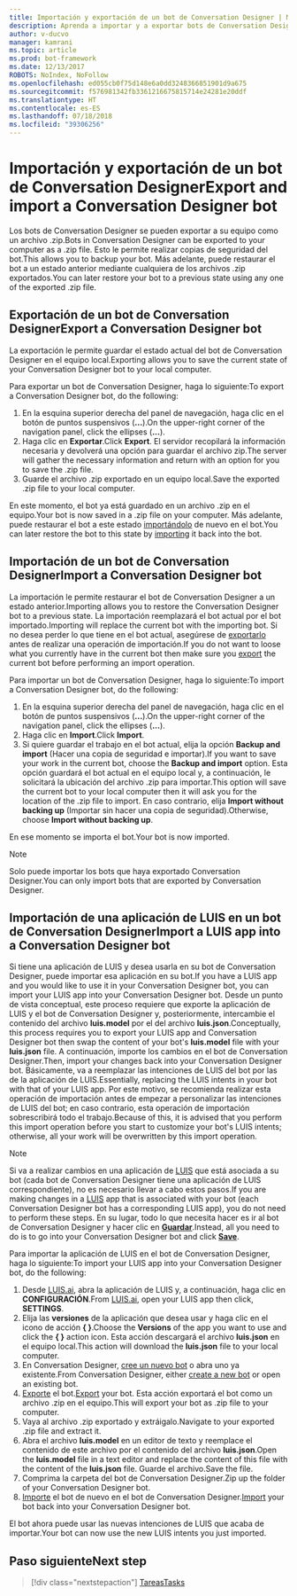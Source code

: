 ```yaml
---
title: Importación y exportación de un bot de Conversation Designer | Microsoft Docs
description: Aprenda a importar y a exportar bots de Conversation Designer.
author: v-ducvo
manager: kamrani
ms.topic: article
ms.prod: bot-framework
ms.date: 12/13/2017
ROBOTS: NoIndex, NoFollow
ms.openlocfilehash: ed055cb0f75d148e6a0dd3248366851901d9a675
ms.sourcegitcommit: f576981342fb3361216675815714e24281e20ddf
ms.translationtype: HT
ms.contentlocale: es-ES
ms.lasthandoff: 07/18/2018
ms.locfileid: "39306256"
---
```

# <a name="export-and-import-a-conversation-designer-bot"></a><span data-ttu-id="45422-103">Importación y exportación de un bot de Conversation Designer</span><span class="sxs-lookup"><span data-stu-id="45422-103">Export and import a Conversation Designer bot</span></span>

<span data-ttu-id="45422-104">Los bots de Conversation Designer se pueden exportar a su equipo como un archivo .zip.</span><span class="sxs-lookup"><span data-stu-id="45422-104">Bots in Conversation Designer can be exported to your computer as a .zip file.</span></span> <span data-ttu-id="45422-105">Esto le permite realizar copias de seguridad del bot.</span><span class="sxs-lookup"><span data-stu-id="45422-105">This allows you to backup your bot.</span></span> <span data-ttu-id="45422-106">Más adelante, puede restaurar el bot a un estado anterior mediante cualquiera de los archivos .zip exportados.</span><span class="sxs-lookup"><span data-stu-id="45422-106">You can later restore your bot to a previous state using any one of the exported .zip file.</span></span> 

## <a name="export-a-conversation-designer-bot"></a><span data-ttu-id="45422-107">Exportación de un bot de Conversation Designer</span><span class="sxs-lookup"><span data-stu-id="45422-107">Export a Conversation Designer bot</span></span>

<span data-ttu-id="45422-108">La exportación le permite guardar el estado actual del bot de Conversation Designer en el equipo local.</span><span class="sxs-lookup"><span data-stu-id="45422-108">Exporting allows you to save the current state of your Conversation Designer bot to your local computer.</span></span> 

<span data-ttu-id="45422-109">Para exportar un bot de Conversation Designer, haga lo siguiente:</span><span class="sxs-lookup"><span data-stu-id="45422-109">To export a Conversation Designer bot, do the following:</span></span>
1. <span data-ttu-id="45422-110">En la esquina superior derecha del panel de navegación, haga clic en el botón de puntos suspensivos (**...**).</span><span class="sxs-lookup"><span data-stu-id="45422-110">On the upper-right corner of the navigation panel, click the ellipses (**...**).</span></span>
2. <span data-ttu-id="45422-111">Haga clic en **Exportar**.</span><span class="sxs-lookup"><span data-stu-id="45422-111">Click **Export**.</span></span> <span data-ttu-id="45422-112">El servidor recopilará la información necesaria y devolverá una opción para guardar el archivo zip.</span><span class="sxs-lookup"><span data-stu-id="45422-112">The server will gather the necessary information and return with an option for you to save the .zip file.</span></span>
3. <span data-ttu-id="45422-113">Guarde el archivo .zip exportado en un equipo local.</span><span class="sxs-lookup"><span data-stu-id="45422-113">Save the exported .zip file to your local computer.</span></span>

<span data-ttu-id="45422-114">En este momento, el bot ya está guardado en un archivo .zip en el equipo.</span><span class="sxs-lookup"><span data-stu-id="45422-114">Your bot is now saved in a .zip file on your computer.</span></span> <span data-ttu-id="45422-115">Más adelante, puede restaurar el bot a este estado [importándolo](#import-a-conversation-designer-bot) de nuevo en el bot.</span><span class="sxs-lookup"><span data-stu-id="45422-115">You can later restore the bot to this state by [importing](#import-a-conversation-designer-bot) it back into the bot.</span></span>

## <a name="import-a-conversation-designer-bot"></a><span data-ttu-id="45422-116">Importación de un bot de Conversation Designer</span><span class="sxs-lookup"><span data-stu-id="45422-116">Import a Conversation Designer bot</span></span>

<span data-ttu-id="45422-117">La importación le permite restaurar el bot de Conversation Designer a un estado anterior.</span><span class="sxs-lookup"><span data-stu-id="45422-117">Importing allows you to restore the Conversation Designer bot to a previous state.</span></span> <span data-ttu-id="45422-118">La importación reemplazará el bot actual por el bot importado.</span><span class="sxs-lookup"><span data-stu-id="45422-118">Importing will replace the current bot with the importing bot.</span></span> <span data-ttu-id="45422-119">Si no desea perder lo que tiene en el bot actual, asegúrese de [exportarlo](#export-a-conversation-designer-bot) antes de realizar una operación de importación.</span><span class="sxs-lookup"><span data-stu-id="45422-119">If you do not want to loose what you currently have in the current bot then make sure you [export](#export-a-conversation-designer-bot) the current bot before performing an import operation.</span></span>

<span data-ttu-id="45422-120">Para importar un bot de Conversation Designer, haga lo siguiente:</span><span class="sxs-lookup"><span data-stu-id="45422-120">To import a Conversation Designer bot, do the following:</span></span>
1. <span data-ttu-id="45422-121">En la esquina superior derecha del panel de navegación, haga clic en el botón de puntos suspensivos (**...**).</span><span class="sxs-lookup"><span data-stu-id="45422-121">On the upper-right corner of the navigation panel, click the ellipses (**...**).</span></span>
2. <span data-ttu-id="45422-122">Haga clic en **Import**.</span><span class="sxs-lookup"><span data-stu-id="45422-122">Click **Import**.</span></span> 
3. <span data-ttu-id="45422-123">Si quiere guardar el trabajo en el bot actual, elija la opción **Backup and import** (Hacer una copia de seguridad e importar).</span><span class="sxs-lookup"><span data-stu-id="45422-123">If you want to save your work in the current bot, choose the **Backup and import** option.</span></span> <span data-ttu-id="45422-124">Esta opción guardará el bot actual en el equipo local y, a continuación, le solicitará la ubicación del archivo .zip para importar.</span><span class="sxs-lookup"><span data-stu-id="45422-124">This option will save the current bot to your local computer then it will ask you for the location of the .zip file to import.</span></span> <span data-ttu-id="45422-125">En caso contrario, elija **Import without backing up** (Importar sin hacer una copia de seguridad).</span><span class="sxs-lookup"><span data-stu-id="45422-125">Otherwise, choose **Import without backing up**.</span></span>

<span data-ttu-id="45422-126">En ese momento se importa el bot.</span><span class="sxs-lookup"><span data-stu-id="45422-126">Your bot is now imported.</span></span>

> [!NOTE]
> <span data-ttu-id="45422-127">Solo puede importar los bots que haya exportado Conversation Designer.</span><span class="sxs-lookup"><span data-stu-id="45422-127">You can only import bots that are exported by Conversation Designer.</span></span>

## <a name="import-a-luis-app-into-a-conversation-designer-bot"></a><span data-ttu-id="45422-128">Importación de una aplicación de LUIS en un bot de Conversation Designer</span><span class="sxs-lookup"><span data-stu-id="45422-128">Import a LUIS app into a Conversation Designer bot</span></span>

<span data-ttu-id="45422-129">Si tiene una aplicación de LUIS y desea usarla en su bot de Conversation Designer, puede importar esa aplicación en su bot.</span><span class="sxs-lookup"><span data-stu-id="45422-129">If you have a LUIS app and you would like to use it in your Conversation Designer bot, you can import your LUIS app into your Conversation Designer bot.</span></span> <span data-ttu-id="45422-130">Desde un punto de vista conceptual, este proceso requiere que exporte la aplicación de LUIS y el bot de Conversation Designer y, posteriormente, intercambie el contenido del archivo **luis.model** por el del archivo **luis.json**.</span><span class="sxs-lookup"><span data-stu-id="45422-130">Conceptually, this process requires you to export your LUIS app and Conversation Designer bot then swap the content of your bot's **luis.model** file with your **luis.json** file.</span></span> <span data-ttu-id="45422-131">A continuación, importe los cambios en el bot de Conversation Designer.</span><span class="sxs-lookup"><span data-stu-id="45422-131">Then, import your changes back into your Conversation Designer bot.</span></span> <span data-ttu-id="45422-132">Básicamente, va a reemplazar las intenciones de LUIS del bot por las de la aplicación de LUIS.</span><span class="sxs-lookup"><span data-stu-id="45422-132">Essentially, replacing the LUIS intents in your bot with that of your LUIS app.</span></span> <span data-ttu-id="45422-133">Por este motivo, se recomienda realizar esta operación de importación antes de empezar a personalizar las intenciones de LUIS del bot; en caso contrario, esta operación de importación sobrescribirá todo el trabajo.</span><span class="sxs-lookup"><span data-stu-id="45422-133">Because of this, it is advised that you perform this import operation before you start to customize your bot's LUIS intents; otherwise, all your work will be overwritten by this import operation.</span></span>

> [!NOTE]
> <span data-ttu-id="45422-134">Si va a realizar cambios en una aplicación de [LUIS](https://luis.ai) que está asociada a su bot (cada bot de Conversation Designer tiene una aplicación de LUIS correspondiente), no es necesario llevar a cabo estos pasos.</span><span class="sxs-lookup"><span data-stu-id="45422-134">If you are making changes in a [LUIS](https://luis.ai) app that is associated with your bot (each Conversation Designer bot has a corresponding LUIS app), you do not need to perform these steps.</span></span> <span data-ttu-id="45422-135">En su lugar, todo lo que necesita hacer es ir al bot de Conversation Designer y hacer clic en [**Guardar**](conversation-designer-save-bot.md).</span><span class="sxs-lookup"><span data-stu-id="45422-135">Instead, all you need to do is to go into your Conversation Designer bot and click [**Save**](conversation-designer-save-bot.md).</span></span>

<span data-ttu-id="45422-136">Para importar la aplicación de LUIS en el bot de Conversation Designer, haga lo siguiente:</span><span class="sxs-lookup"><span data-stu-id="45422-136">To import your LUIS app into your Conversation Designer bot, do the following:</span></span>

1. <span data-ttu-id="45422-137">Desde [LUIS.ai](https://luis.ai), abra la aplicación de LUIS y, a continuación, haga clic en **CONFIGURACIÓN**.</span><span class="sxs-lookup"><span data-stu-id="45422-137">From [LUIS.ai](https://luis.ai), open your LUIS app then click, **SETTINGS**.</span></span>
2. <span data-ttu-id="45422-138">Elija las **versiones** de la aplicación que desea usar y haga clic en el icono de acción **{ }**.</span><span class="sxs-lookup"><span data-stu-id="45422-138">Choose the **Versions** of the app you want to use and click the **{ }** action icon.</span></span> <span data-ttu-id="45422-139">Esta acción descargará el archivo **luis.json** en el equipo local.</span><span class="sxs-lookup"><span data-stu-id="45422-139">This action will download the **luis.json** file to your local computer.</span></span> 
3. <span data-ttu-id="45422-140">En Conversation Designer, [cree un nuevo bot](conversation-designer-create-bot.md#create-a-conversation-designer-bot) o abra uno ya existente.</span><span class="sxs-lookup"><span data-stu-id="45422-140">From Conversation Designer, either [create a new bot](conversation-designer-create-bot.md#create-a-conversation-designer-bot) or open an existing bot.</span></span>
4. <span data-ttu-id="45422-141">[Exporte](#export-a-conversation-designer-bot) el bot.</span><span class="sxs-lookup"><span data-stu-id="45422-141">[Export](#export-a-conversation-designer-bot) your bot.</span></span> <span data-ttu-id="45422-142">Esta acción exportará el bot como un archivo .zip en el equipo.</span><span class="sxs-lookup"><span data-stu-id="45422-142">This will export your bot as .zip file to your computer.</span></span>
5. <span data-ttu-id="45422-143">Vaya al archivo .zip exportado y extráigalo.</span><span class="sxs-lookup"><span data-stu-id="45422-143">Navigate to your exported .zip file and extract it.</span></span>
6. <span data-ttu-id="45422-144">Abra el archivo **luis.model** en un editor de texto y reemplace el contenido de este archivo por el contenido del archivo **luis.json**.</span><span class="sxs-lookup"><span data-stu-id="45422-144">Open the **luis.model** file in a text editor and replace the content of this file with the content of the **luis.json** file.</span></span> <span data-ttu-id="45422-145">Guarde el archivo.</span><span class="sxs-lookup"><span data-stu-id="45422-145">Save the file.</span></span>
7. <span data-ttu-id="45422-146">Comprima la carpeta del bot de Conversation Designer.</span><span class="sxs-lookup"><span data-stu-id="45422-146">Zip up the folder of your Conversation Designer bot.</span></span>
8. <span data-ttu-id="45422-147">[Importe](#import-a-conversation-designer-bot) el bot de nuevo en el bot de Conversation Designer.</span><span class="sxs-lookup"><span data-stu-id="45422-147">[Import](#import-a-conversation-designer-bot) your bot back into your Conversation Designer bot.</span></span>

<span data-ttu-id="45422-148">El bot ahora puede usar las nuevas intenciones de LUIS que acaba de importar.</span><span class="sxs-lookup"><span data-stu-id="45422-148">Your bot can now use the new LUIS intents you just imported.</span></span>

## <a name="next-step"></a><span data-ttu-id="45422-149">Paso siguiente</span><span class="sxs-lookup"><span data-stu-id="45422-149">Next step</span></span>
> [!div class="nextstepaction"]
> [<span data-ttu-id="45422-150">Tareas</span><span class="sxs-lookup"><span data-stu-id="45422-150">Tasks</span></span>](conversation-designer-tasks.md)
